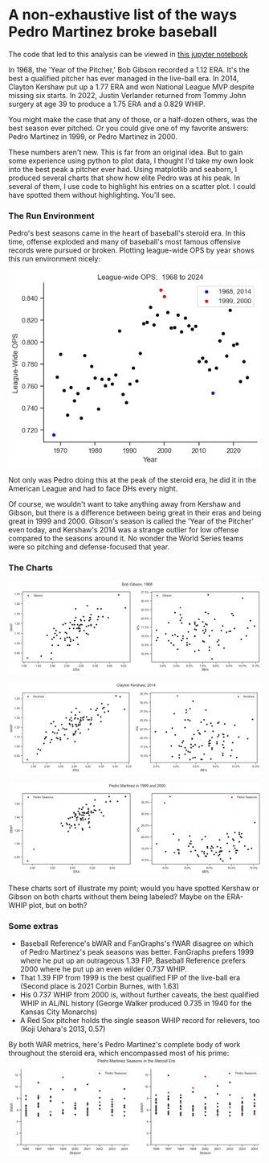 # A non-exhaustive list of the ways Pedro Martinez broke baseball

The code that led to this analysis can be viewed in [this jupyter notebook](pedro_stats.ipynb)

In 1968, the 'Year of the Pitcher,' Bob Gibson recorded a 1.12 ERA.  It's the best a qualified pitcher has ever managed in the live-ball era.  In 2014, Clayton Kershaw put up a 1.77 ERA and won National League MVP despite missing six starts.  In 2022, Justin Verlander returned from Tommy John surgery at age 39 to produce a 1.75 ERA and a 0.829 WHIP.

You might make the case that any of those, or a half-dozen others, was the best season ever pitched.  Or you could give one of my favorite answers:  Pedro Martinez in 1999, or Pedro Martinez in 2000.

These numbers aren't new.  This is far from an original idea.  But to gain some experience using python to plot data, I thought I'd take my own look into the best peak a pitcher ever had.  Using matplotlib and seaborn, I produced several charts that show how elite Pedro was at his peak.  In several of them, I use code to highlight his entries on a scatter plot.  I could have spotted them without highlighting.  You'll see.

### The Run Environment

Pedro's best seasons came in the heart of baseball's steroid era.  In this time, offense exploded and many of baseball's most famous offensive records were pursued or broken.  Plotting league-wide OPS by year shows this run environment nicely:

![Scatter plot of league-wide OPS by year, 1968 to 2024](images/league_ops.png)

Not only was Pedro doing this at the peak of the steroid era, he did it in the American League and had to face DHs every night.  

Of course, we wouldn't want to take anything away from Kershaw and Gibson, but there is a difference between being great in their eras and being great in 1999 and 2000.  Gibson's season is called the 'Year of the Pitcher' even today, and Kershaw's 2014 was a strange outlier for low offense compared to the seasons around it.  No wonder the World Series teams were so pitching and defense-focused that year.  

### The Charts

![Scatterplots for Bob Gibson's 1968 (ERA vs WHIP, K% vs BB%)](images/gibson.png)

![Scatterplots for Clayton Kershaw's 2014 (ERA vs WHIP, K% vs BB%)](images/kershaw.png)

![Scatterplots for Pedro Martinez's 1999 and 2000 (ERA vs WHIP, K% vs BB%)](images/pedro_peak_seasons.png)

These charts sort of illustrate my point; would you have spotted Kershaw or Gibson on both charts without them being labeled?  Maybe on the ERA-WHIP plot, but on both?

### Some extras

- Baseball Reference's bWAR and FanGraphs's fWAR disagree on which of Pedro Martinez's peak seasons was better.  FanGraphs prefers 1999 where he put up an outrageous 1.39 FIP, Baseball Reference prefers 2000 where he put up an even wilder 0.737 WHIP.  
- That 1.39 FIP from 1999 is the best qualified FIP of the live-ball era (Second place is 2021 Corbin Burnes, with 1.63)
- His 0.737 WHIP from 2000 is, without further caveats, the best qualified WHIP in AL/NL history (George Walker produced 0.735 in 1940 for the Kansas City Monarchs)
- A Red Sox pitcher holds the single season WHIP record for relievers, too (Koji Uehara's 2013, 0.57)

By both WAR metrics, here's Pedro Martinez's complete body of work throughout the steroid era, which encompassed most of his prime:
![WAR charts of Pedro Martinez among other elite pitchers in the steroid era](images/pedro_seasons.png)